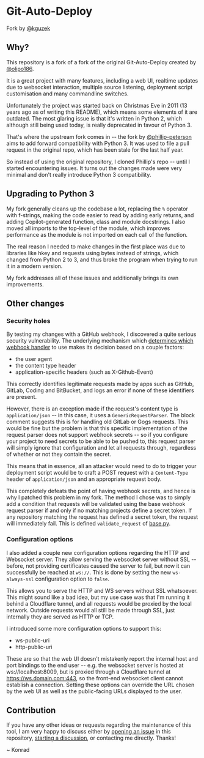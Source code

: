 # Git-Auto-Deploy

Fork by [@kguzek](https://github.com/kguzek)

## Why?

This repository is a fork of a fork of the original Git-Auto-Deploy created by [@olipo186](https://github.com/olipo186/Git-Auto-Deploy).

It is a great project with many features, including a web UI, realtime updates due to websocket interaction, multiple source listening, deployment script customisation and many commandline switches.

Unfortunately the project was started back on Christmas Eve in 2011 (13 years ago as of writing this README), which means some elements of it are outdated.
The most glaring issue is that it's written in Python 2, which although still being used today, is really deprecated in favour of Python 3.

That's where the upstream fork comes in -- the fork by [@phillip-peterson](https://github.com/philip-peterson/Git-Auto-Deploy) aims to add forward compatibility with Python 3. 
It was used to file a pull request in the original repo, which has been stale for the last half year.

So instead of using the original repository, I cloned Phillip's repo -- until I started encountering issues. It turns out the changes made were very minimal and don't really introduce Python 3 compatibility.

## Upgrading to Python 3

My fork generally cleans up the codebase a lot, replacing the `%` operator with f-strings, making the code easier to read by adding early returns, and adding Copilot-generated function, class and module docstrings. 
I also moved all imports to the top-level of the module, which improves performance as the module is not imported on each call of the function.

The real reason I needed to make changes in the first place was due to libraries like hkey and requests using bytes instead of strings, which changed from Python 2 to 3, and thus broke the program when trying to run it in a modern version.

My fork addresses all of these issues and additionally brings its own improvements.

## Other changes

### Security holes

By testing my changes with a GitHub webhook, I discovered a quite serious security vulnerability. The underlying mechanism which [determines which webhook handler](/gitautodeploy/parsers/__init__.py) to use makes its decision based on a couple factors:

- the user agent
- the content type header
- application-specific headers (such as X-Github-Event)

This correctly identifies legitimate requests made by apps such as GitHub, GitLab, Coding and BitBucket, and logs an error if none of these identifiers are present.

However, there is an exception made if the request's content type is `application/json` -- in this case, it uses a `GenericRequestParser`. The block comment suggests this is for handling old GitLab or Gogs requests.
This would be fine but the problem is that this specific implementation of the request parser does not support webhook secrets -- so if you configure your project to need secrets to be able to be pushed to,
this request parser will simply ignore that configuration and let all requests through, regardless of whether or not they contain the secret.

This means that in essence, all an attacker would need to do to trigger your deployment script would be to craft a POST request with a `Content-Type` header of `application/json` and an appropriate request body.

This completely defeats the point of having webhook secrets, and hence is why I patched this problem in my fork.
The method I chose was to simply add a condition that requests will be validated using the base webhook request parser if and only if no matching projects define a secret token.
If any repository matching the request has defined a secret token, the request will immediately fail. This is defined `validate_request` of [base.py](/gitautodeploy/parsers/base.py).

### Configuration options

I also added a couple new configuration options regarding the HTTP and Websocket server. They allow serving the websocket server without SSL -- before, not providing certificates caused the server to fail, but now it can successfully be reached at `ws://`. 
This is done by setting the new `ws-always-ssl` configuration option to `false`.

This allows you to serve the HTTP and WS servers without SSL whatsoever. This might sound like a bad idea, but my use case was that I'm running it behind a Cloudflare tunnel, and all requests would be proxied by the local network.
Outside requests would all still be made through SSL, just internally they are served as HTTP or TCP.

I introduced some more configuration options to support this:

- ws-public-uri
- http-public-uri

These are so that the web UI doesn't mistakenly report the internal host and port bindings to the end user -- e.g. the websocket server is hosted at ws://localhost:8009, but is proxied through a Cloudflare tunnel at https://ws.domain.com:443,
so the front-end websocket client cannot establish a connection. Setting these options can override the URL chosen by the web UI as well as the public-facing URLs displayed to the user.

## Contribution

If you have any other ideas or requests regarding the maintenance of this tool, I am very happy to discuss either by [opening an issue](https://github.com/kguzek/Git-Auto-Deploy/issues/new/choose) in this repository, [starting a discussion](https://github.com/kguzek/Git-Auto-Deploy/discussions/2), or contacting me directly. Thanks!

~ Konrad
